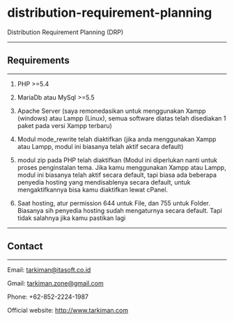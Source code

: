 # distribution-requirement-planning
Distribution Requirement Planning (DRP)

*******************
## Requirements
*******************
1. PHP >=5.4
2. MariaDb atau MySql >=5.5
3. Apache Server
(saya remonedasikan untuk menggunakan Xampp (windows) atau Lampp (Linux), semua software diatas telah disediakan 1 paket pada versi Xampp terbaru)
 
4. Modul mode_rewrite telah diaktifkan (jika anda menggunakan Xampp atau Lampp, modul ini biasanya telah aktif secara default)
5. modul zip pada PHP telah diaktifkan (Modul ini diperlukan nanti untuk proses penginstalan tema. Jika kamu menggunakan Xampp atau Lampp, modul ini biasanya telah aktif secara default, tapi biasa ada beberapa penyedia hosting yang mendisablenya secara default, untuk mengaktifkannya bisa kamu diaktifkan lewat cPanel.
6. Saat hosting, atur permission 644 untuk File, dan 755 untuk Folder. Biasanya sih penyedia hosting sudah mengaturnya secara default. Tapi tidak salahnya jika kamu pastikan lagi


*******************
## Contact
*******************
Email: tarkiman@itasoft.co.id

Gmail: tarkiman.zone@gmail.com

Phone: +62-852-2224-1987 

Official website: <http://www.tarkiman.com>
